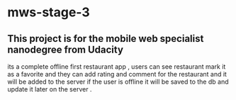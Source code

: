 # mws-stage-3
## This project is for the mobile web specialist nanodegree from **Udacity** 

its a complete offline first restaurant app , users can see restaurant mark it as a favorite
and they can add rating and comment for the restaurant and it will be added to the server 
if the user is offline it will be saved to the db and update it later on the server .
